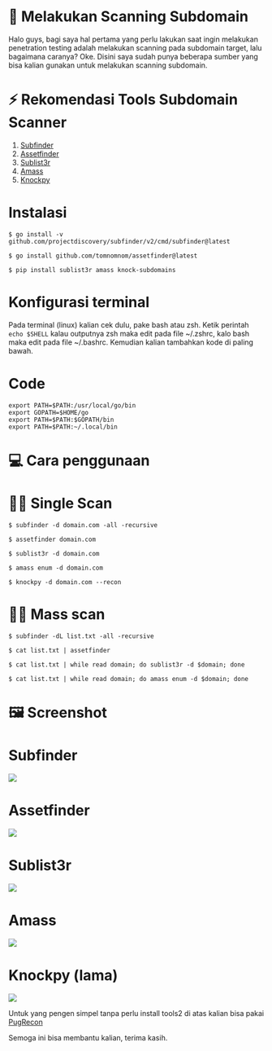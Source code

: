 # 🚀 Melakukan Scanning Subdomain
Halo guys, bagi saya hal pertama yang perlu lakukan saat ingin melakukan penetration testing adalah melakukan scanning pada subdomain target, lalu bagaimana caranya? Oke. Disini saya sudah punya beberapa sumber yang bisa kalian gunakan untuk melakukan scanning subdomain.

# ⚡ Rekomendasi Tools Subdomain Scanner
1. <a href="https://github.com/projectdiscovery/subfinder">Subfinder</a>
2. <a href="https://github.com/tomnomnom/assetfinder">Assetfinder</a>
3. <a href="https://github.com/aboul3la/Sublist3r">Sublist3r</a>
4. <a href="https://github.com/owasp-amass/amass">Amass</a>
5. <a href="https://github.com/guelfoweb/knock">Knockpy</a>

# Instalasi
```
$ go install -v github.com/projectdiscovery/subfinder/v2/cmd/subfinder@latest

$ go install github.com/tomnomnom/assetfinder@latest

$ pip install sublist3r amass knock-subdomains
```

# Konfigurasi terminal
Pada terminal (linux) kalian cek dulu, pake bash atau zsh. Ketik perintah <code>echo $SHELL</code> kalau outputnya zsh maka edit pada file ~/.zshrc, kalo bash maka edit pada file ~/.bashrc. Kemudian kalian tambahkan kode di paling bawah.

# Code
```shell
export PATH=$PATH:/usr/local/go/bin 
export GOPATH=$HOME/go 
export PATH=$PATH:$GOPATH/bin 
export PATH=$PATH:~/.local/bin
```

# 💻 Cara penggunaan 
# 👨‍💻 Single Scan
```
$ subfinder -d domain.com -all -recursive

$ assetfinder domain.com

$ sublist3r -d domain.com

$ amass enum -d domain.com

$ knockpy -d domain.com --recon
```

# 👨‍💻 Mass scan
```
$ subfinder -dL list.txt -all -recursive

$ cat list.txt | assetfinder

$ cat list.txt | while read domain; do sublist3r -d $domain; done

$ cat list.txt | while read domain; do amass enum -d $domain; done
```

# 🖼️ Screenshot 
# Subfinder
<img src="https://raw.githubusercontent.com/randixploit/Bug-Hunting-Tips/refs/heads/main/Indonesia/Subdomain%20Recon/Screenshot_20250208-195951.jpg">

# Assetfinder
<img src="https://raw.githubusercontent.com/randixploit/Bug-Hunting-Tips/refs/heads/main/Indonesia/Subdomain%20Recon/Screenshot_20250208-195543.jpg">

# Sublist3r
<img src="https://raw.githubusercontent.com/randixploit/Bug-Hunting-Tips/refs/heads/main/Indonesia/Subdomain%20Recon/Screenshot_20250208-200254.jpg">

# Amass
<img src="https://github.com/randixploit/Bug-Hunting-Tips/blob/main/Indonesia/Subdomain%20Recon/Screenshot_20250208-200855.jpg">

# Knockpy (lama)
<img src="https://raw.githubusercontent.com/randixploit/Bug-Hunting-Tips/refs/heads/main/Indonesia/Subdomain%20Recon/Screenshot_20250208-201716.jpg">

Untuk yang pengen simpel tanpa perlu install tools2 di atas kalian bisa pakai <a href="https://dash.pugrecon.celes.in/">PugRecon</a>

Semoga ini bisa membantu kalian, terima kasih.
